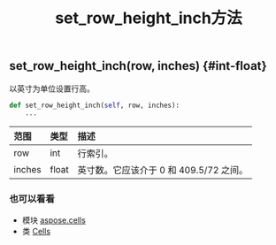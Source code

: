 ﻿---
title: set_row_height_inch方法
second_title: Aspose.Cells for Python via .NET API 参考资料
description:
type: docs
weight: 880
url: /zh/python-net/aspose.cells/cells/set_row_height_inch/
is_root: false
---
##  set_row_height_inch(row, inches) {#int-float}
以英寸为单位设置行高。



```python
def set_row_height_inch(self, row, inches):
    ...
```


|范围|类型|描述|
| :- | :- | :- |
| row | int |行索引。|
| inches | float |英寸数。它应该介于 0 和 409.5/72 之间。|



### 也可以看看
* 模块 [aspose.cells](../../)
* 类 [Cells](/cells/zh/python-net/aspose.cells/cells)
